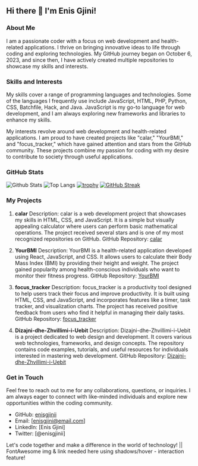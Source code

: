 ## Hi there 👋 I'm Enis Gjini!

### About Me
I am a passionate coder with a focus on web development and health-related applications. I thrive on bringing innovative ideas to life through coding and exploring technologies. My GitHub journey began on October 6, 2023, and since then, I have actively created multiple repositories to showcase my skills and interests.

### Skills and Interests
My skills cover a range of programming languages and technologies. Some of the languages I frequently use include JavaScript, HTML, PHP, Python, CSS, Batchfile, Hack, and Java. JavaScript is my go-to language for web development, and I am always exploring new frameworks and libraries to enhance my skills.

My interests revolve around web development and health-related applications. I am proud to have created projects like "calar," "YourBMI," and "focus_tracker," which have gained attention and stars from the GitHub community. These projects combine my passion for coding with my desire to contribute to society through useful applications.

### GitHub Stats
![Github Stats](https://github-readme-stats.vercel.app/api?username=enisgjinii)
![Top Langs](https://github-readme-stats.vercel.app/api/top-langs/?username=enisgjinii)
[![trophy](https://github-profile-trophy.vercel.app/?username=enisgjinii)](https://github.com/enisgjinii)
[![GitHub Streak](https://streak-stats.demolab.com/?user=enisgjinii)](https://git.io/streak-stats)

### My Projects
1. **calar**
Description: calar is a web development project that showcases my skills in HTML, CSS, and JavaScript. It is a simple but visually appealing calculator where users can perform basic mathematical operations. The project received several stars and is one of my most recognized repositories on GitHub.
GitHub Repository: [calar](https://github.com/enisgjinii/calar)

2. **YourBMI**
Description: YourBMI is a health-related application developed using React, JavaScript, and CSS. It allows users to calculate their Body Mass Index (BMI) by providing their height and weight. The project gained popularity among health-conscious individuals who want to monitor their fitness progress.
GitHub Repository: [YourBMI](https://github.com/enisgjinii/YourBMI)

3. **focus_tracker**
Description: focus_tracker is a productivity tool designed to help users track their focus and improve productivity. It is built using HTML, CSS, and JavaScript, and incorporates features like a timer, task tracker, and visualization charts. The project has received positive feedback from users who find it helpful in managing their daily tasks.
GitHub Repository: [focus_tracker](https://github.com/enisgjinii/focus_tracker)

4. **Dizajni-dhe-Zhvillimi-i-Uebit**
Description: Dizajni-dhe-Zhvillimi-i-Uebit is a project dedicated to web design and development. It covers various web technologies, frameworks, and design concepts. The repository contains code examples, tutorials, and useful resources for individuals interested in mastering web development.
GitHub Repository: [Dizajni-dhe-Zhvillimi-i-Uebit](https://github.com/enisgjinii/Dizajni-dhe-Zhvillimi-i-Uebit)

### Get in Touch
Feel free to reach out to me for any collaborations, questions, or inquiries. I am always eager to connect with like-minded individuals and explore new opportunities within the coding community.

- GitHub: [enisgjinii](https://github.com/enisgjinii)
- Email: [enisgjini@email.com]
- LinkedIn: [Enis Gjini]
- Twitter: [@enisgjinii]

Let's code together and make a difference in the world of technology! || FontAwesome img & link needed here using shadows/hover - interaction feature!
